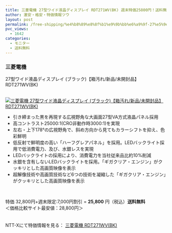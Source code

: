 ```yaml
---
title: 三菱電機 27型ワイド液晶ディスプレイ RDT271WV(BK) 週末特価25800円！送料無料！
author: 激安・格安・特価情報ツウ
layout: post
permalink: /free-shipping/%e4%b8%89%e8%8f%b1%e9%9b%bb%e6%a9%9f-27%e5%9e%8b%e3%83%af%e3%82%a4%e3%83%89%e6%b6%b2%e6%99%b6%e3%83%87%e3%82%a3%e3%82%b9%e3%83%97%e3%83%ac%e3%82%a4-rdt271wvbk.html
pvc_views:
  - 1642
categories:
  - モニター
  - 送料無料
---
```

### 三菱電機  
27型ワイド液晶ディスプレイ (ブラック)【箱汚れ/新品/未開封品】 RDT271WV(BK)

<div class="img-bg2 img_L">
  <a href="http://px.a8.net/svt/ejp?a8mat=ZYP6S+8IMA3E+S1Q+BWGDT&#038;a8ejpredirect=http://nttxstore.jp/_II_QZX0005417" target="_blank"><br /> <img border="0" alt="三菱電機 27型ワイド液晶ディスプレイ (ブラック)【箱汚れ/新品/未開封品】 RDT271WV(BK)" src="http://i2.wp.com/image.nttxstore.jp/l2_images/Q/QZ/QZX0005417.jpg?w=120" data-recalc-dims="1" /></a>
</div>

<!--more-->

  * 引き締まった黒を再現する広視野角な大画面27型VA方式液晶パネル採用
  * 高コントラスト25000:1(CRO非動作時3000:1)を実現
  * 左右・上下178°の広視野角で、斜め方向から見てもカラーシフトを抑え、色彩鮮明
  * 低反射で鮮明度の高い「ハーフグレアパネル」を採用。LEDバックライト採用で低消費電力、及び、水銀レスを実現
  * LEDバックライトの採用により、消費電力を当社従来品比約10%削減
  * 水銀を含有しないLEDバックライトを採用。「ギガクリア・エンジン」がクッキリとした高画質映像を表示
  * 超解像技術や高画質技術など6つの技術を凝縮した「ギガクリア・エンジン」がクッキリとした高画質映像を表示

<br clear="all" />

特価 32,800円+週末限定:7,000円割引 = <span class="tokka-price"><strong>25,800</strong></span> 円（税込）**送料無料**  
＜価格比較サイト最安値：28,800円＞

　  
NTT-Xにて特価情報を見る： <span class="fs150p"><a href="http://px.a8.net/svt/ejp?a8mat=ZYP6S+8IMA3E+S1Q+BWGDT&#038;a8ejpredirect=http://nttxstore.jp/_II_QZX0005417" target="_blank">三菱電機 RDT271WV(BK)</a></span>